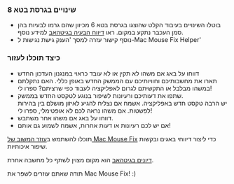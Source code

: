 ### שינויים בגרסת בטא 8

- בוטלו השינויים בעיבוד הקלט שהוצגו בגרסת בטא 6 מכיוון שהם גרמו לבעיות בהן סמן העכבר נתקע במקום. ראו [דיווח הבעיה בגיטהאב](https://github.com/noah-nuebling/mac-mouse-fix/issues/93) למידע נוסף.
- נוסף קישור עזרה למסך 'הענק גישת נגישות ל-Mac Mouse Fix Helper'

### כיצד תוכלו לעזור

- דווחו על באג אם משהו לא תקין או לא עובד כראוי במנגנון העדכון החדש
- תארו את מחשבותיכם וחוויותיכם עם הממשק החדש באופן כללי. האם נתקלתם במשהו מבלבל או התקשיתם לגרום לאפליקציה לעבוד כפי שרציתם? ספרו לי!
- שתפו את דעותיכם ורעיונות לשיפור בנוגע לטקסט החדש בממשק.\
   יש הרבה טקסט חדש באפליקציה. אשמח אם נצליח להגיע לאיזון מושלם בין בהירות לפשטות. אם משהו נראה לכם לא אופטימלי, ספרו לי!
- דווחו על באג אם משהו אחר משתבש.
- אם יש לכם רעיונות או דעות אחרות, אשמח לשמוע גם אותם!

תוכלו להשתמש ב[עוזר המשוב של Mac Mouse Fix](https://github.com/noah-nuebling/mac-mouse-fix/issues/new/choose) כדי ליצור דיווחי באגים ובקשות שיפור איכותיות.

[דיונים בגיטהאב](https://github.com/noah-nuebling/mac-mouse-fix/discussions/82) הוא מקום מצוין לשתף כל מחשבה אחרת.

תודה שאתם עוזרים לשפר את Mac Mouse Fix! :)